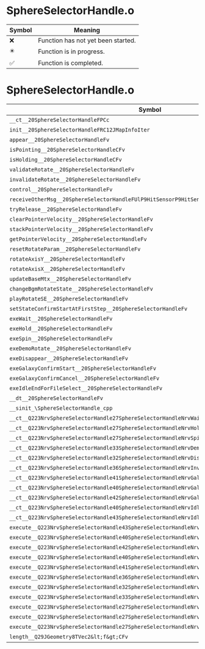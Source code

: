 # SphereSelectorHandle.o
| Symbol | Meaning 
| ------------- | ------------- 
| :x: | Function has not yet been started. 
| :eight_pointed_black_star: | Function is in progress. 
| :white_check_mark: | Function is completed. 


# SphereSelectorHandle.o
| Symbol | Decompiled? |
| ------------- | ------------- |
| `__ct__20SphereSelectorHandleFPCc` | :x: |
| `init__20SphereSelectorHandleFRC12JMapInfoIter` | :x: |
| `appear__20SphereSelectorHandleFv` | :x: |
| `isPointing__20SphereSelectorHandleCFv` | :x: |
| `isHolding__20SphereSelectorHandleCFv` | :x: |
| `validateRotate__20SphereSelectorHandleFv` | :x: |
| `invalidateRotate__20SphereSelectorHandleFv` | :x: |
| `control__20SphereSelectorHandleFv` | :x: |
| `receiveOtherMsg__20SphereSelectorHandleFUlP9HitSensorP9HitSensor` | :x: |
| `tryRelease__20SphereSelectorHandleFv` | :x: |
| `clearPointerVelocity__20SphereSelectorHandleFv` | :x: |
| `stackPointerVelocity__20SphereSelectorHandleFv` | :x: |
| `getPointerVelocity__20SphereSelectorHandleFv` | :x: |
| `resetRotateParam__20SphereSelectorHandleFv` | :x: |
| `rotateAxisY__20SphereSelectorHandleFv` | :x: |
| `rotateAxisX__20SphereSelectorHandleFv` | :x: |
| `updateBaseMtx__20SphereSelectorHandleFv` | :x: |
| `changeBgmRotateState__20SphereSelectorHandleFv` | :x: |
| `playRotateSE__20SphereSelectorHandleFv` | :x: |
| `setStateConfirmStartAtFirstStep__20SphereSelectorHandleFv` | :x: |
| `exeWait__20SphereSelectorHandleFv` | :x: |
| `exeHold__20SphereSelectorHandleFv` | :x: |
| `exeSpin__20SphereSelectorHandleFv` | :x: |
| `exeDemoRotate__20SphereSelectorHandleFv` | :x: |
| `exeDisappear__20SphereSelectorHandleFv` | :x: |
| `exeGalaxyConfirmStart__20SphereSelectorHandleFv` | :x: |
| `exeGalaxyConfirmCancel__20SphereSelectorHandleFv` | :x: |
| `exeIdleEndForFileSelect__20SphereSelectorHandleFv` | :x: |
| `__dt__20SphereSelectorHandleFv` | :x: |
| `__sinit_\SphereSelectorHandle_cpp` | :x: |
| `__ct__Q223NrvSphereSelectorHandle27SphereSelectorHandleNrvWaitFv` | :x: |
| `__ct__Q223NrvSphereSelectorHandle27SphereSelectorHandleNrvHoldFv` | :x: |
| `__ct__Q223NrvSphereSelectorHandle27SphereSelectorHandleNrvSpinFv` | :x: |
| `__ct__Q223NrvSphereSelectorHandle33SphereSelectorHandleNrvDemoRotateFv` | :x: |
| `__ct__Q223NrvSphereSelectorHandle32SphereSelectorHandleNrvDisappearFv` | :x: |
| `__ct__Q223NrvSphereSelectorHandle36SphereSelectorHandleNrvInvalidRotateFv` | :x: |
| `__ct__Q223NrvSphereSelectorHandle41SphereSelectorHandleNrvGalaxyConfirmStartFv` | :x: |
| `__ct__Q223NrvSphereSelectorHandle40SphereSelectorHandleNrvGalaxyConfirmWaitFv` | :x: |
| `__ct__Q223NrvSphereSelectorHandle42SphereSelectorHandleNrvGalaxyConfirmCancelFv` | :x: |
| `__ct__Q223NrvSphereSelectorHandle40SphereSelectorHandleNrvIdleForFileSelectFv` | :x: |
| `__ct__Q223NrvSphereSelectorHandle43SphereSelectorHandleNrvIdleEndForFileSelectFv` | :x: |
| `execute__Q223NrvSphereSelectorHandle43SphereSelectorHandleNrvIdleEndForFileSelectCFP5Spine` | :x: |
| `execute__Q223NrvSphereSelectorHandle40SphereSelectorHandleNrvIdleForFileSelectCFP5Spine` | :x: |
| `execute__Q223NrvSphereSelectorHandle42SphereSelectorHandleNrvGalaxyConfirmCancelCFP5Spine` | :x: |
| `execute__Q223NrvSphereSelectorHandle40SphereSelectorHandleNrvGalaxyConfirmWaitCFP5Spine` | :x: |
| `execute__Q223NrvSphereSelectorHandle41SphereSelectorHandleNrvGalaxyConfirmStartCFP5Spine` | :x: |
| `execute__Q223NrvSphereSelectorHandle36SphereSelectorHandleNrvInvalidRotateCFP5Spine` | :x: |
| `execute__Q223NrvSphereSelectorHandle32SphereSelectorHandleNrvDisappearCFP5Spine` | :x: |
| `execute__Q223NrvSphereSelectorHandle33SphereSelectorHandleNrvDemoRotateCFP5Spine` | :x: |
| `execute__Q223NrvSphereSelectorHandle27SphereSelectorHandleNrvSpinCFP5Spine` | :x: |
| `execute__Q223NrvSphereSelectorHandle27SphereSelectorHandleNrvHoldCFP5Spine` | :x: |
| `execute__Q223NrvSphereSelectorHandle27SphereSelectorHandleNrvWaitCFP5Spine` | :x: |
| `length__Q29JGeometry8TVec2&lt;f&gt;CFv` | :x: |
